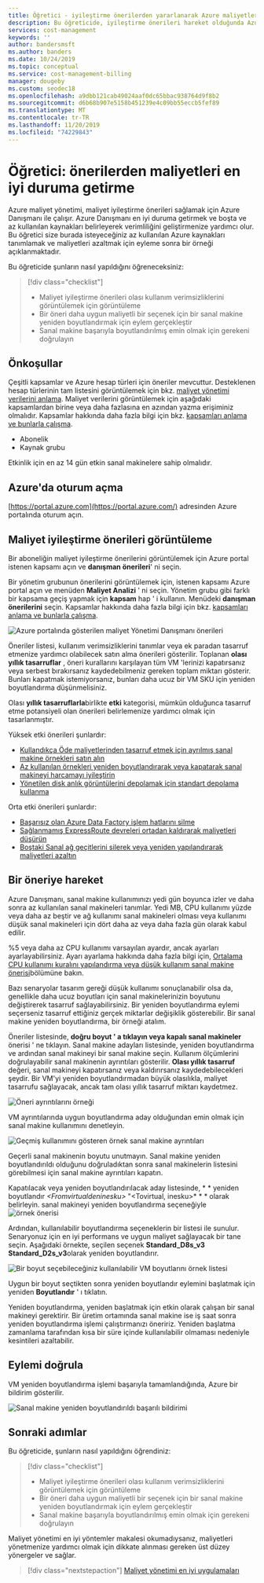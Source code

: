 ```yaml
---
title: Öğretici - iyileştirme önerilerden yararlanarak Azure maliyetlerini azaltma | Microsoft Docs
description: Bu öğreticide, iyileştirme önerileri hareket olduğunda Azure maliyetleri azaltmanıza yardımcı olur.
services: cost-management
keywords: ''
author: bandersmsft
ms.author: banders
ms.date: 10/24/2019
ms.topic: conceptual
ms.service: cost-management-billing
manager: dougeby
ms.custom: seodec18
ms.openlocfilehash: a9dbb121cab49024aaf0dc65bbac938764d9f8b2
ms.sourcegitcommit: d6b68b907e5158b451239e4c09bb55eccb5fef89
ms.translationtype: MT
ms.contentlocale: tr-TR
ms.lasthandoff: 11/20/2019
ms.locfileid: "74229843"
---
```

# <a name="tutorial-optimize-costs-from-recommendations"></a>Öğretici: önerilerden maliyetleri en iyi duruma getirme

Azure maliyet yönetimi, maliyet iyileştirme önerileri sağlamak için Azure Danışmanı ile çalışır. Azure Danışmanı en iyi duruma getirmek ve boşta ve az kullanılan kaynakları belirleyerek verimliliğini geliştirmenize yardımcı olur. Bu öğretici size burada isteyeceğiniz az kullanılan Azure kaynakları tanımlamak ve maliyetleri azaltmak için eyleme sonra bir örneği açıklanmaktadır.

Bu öğreticide şunların nasıl yapıldığını öğreneceksiniz:

> [!div class="checklist"]
> * Maliyet iyileştirme önerileri olası kullanım verimsizliklerini görüntülemek için görüntüleme
> * Bir öneri daha uygun maliyetli bir seçenek için bir sanal makine yeniden boyutlandırmak için eylem gerçekleştir
> * Sanal makine başarıyla boyutlandırılmış emin olmak için gerekeni doğrulayın

## <a name="prerequisites"></a>Önkoşullar
Çeşitli kapsamlar ve Azure hesap türleri için öneriler mevcuttur. Desteklenen hesap türlerinin tam listesini görüntülemek için bkz. [maliyet yönetimi verilerini anlama](understand-cost-mgt-data.md). Maliyet verilerini görüntülemek için aşağıdaki kapsamlardan birine veya daha fazlasına en azından yazma erişiminiz olmalıdır. Kapsamlar hakkında daha fazla bilgi için bkz. [kapsamları anlama ve bunlarla çalışma](understand-work-scopes.md).

- Abonelik
- Kaynak grubu

Etkinlik için en az 14 gün etkin sanal makinelere sahip olmalıdır.

## <a name="sign-in-to-azure"></a>Azure'da oturum açma
[https://portal.azure.com](https://portal.azure.com/) adresinden Azure portalında oturum açın.

## <a name="view-cost-optimization-recommendations"></a>Maliyet iyileştirme önerileri görüntüleme

Bir aboneliğin maliyet iyileştirme önerilerini görüntülemek için Azure portal istenen kapsamı açın ve **danışman önerileri**' ni seçin.

Bir yönetim grubunun önerilerini görüntülemek için, istenen kapsamı Azure portal açın ve menüden **Maliyet Analizi** ' ni seçin. Yönetim grubu gibi farklı bir kapsama geçiş yapmak için **kapsam** hap ' i kullanın. Menüdeki **danışman önerilerini** seçin. Kapsamlar hakkında daha fazla bilgi için bkz. [kapsamları anlama ve bunlarla çalışma](understand-work-scopes.md).

![Azure portalında gösterilen maliyet Yönetimi Danışmanı önerileri](./media/tutorial-acm-opt-recommendations/advisor-recommendations.png)

Öneriler listesi, kullanım verimsizliklerini tanımlar veya ek paradan tasarruf etmenize yardımcı olabilecek satın alma önerileri gösterilir. Toplanan **olası yıllık tasarruflar** , öneri kurallarını karşılayan tüm VM 'lerinizi kapatırsanız veya serbest bırakırsanız kaydedebilmeniz gereken toplam miktarı gösterir. Bunları kapatmak istemiyorsanız, bunları daha ucuz bir VM SKU için yeniden boyutlandırma düşünmelisiniz.

Olası **yıllık tasarruflarla**birlikte **etki** kategorisi, mümkün olduğunca tasarruf etme potansiyeli olan önerileri belirlemenize yardımcı olmak için tasarlanmıştır.

Yüksek etki önerileri şunlardır:
- [Kullandıkça Öde maliyetlerinden tasarruf etmek için ayrılmış sanal makine örnekleri satın alın](../advisor/advisor-cost-recommendations.md#buy-reserved-virtual-machine-instances-to-save-money-over-pay-as-you-go-costs)
- [Az kullanılan örnekleri yeniden boyutlandırarak veya kapatarak sanal makineyi harcamayı iyileştirin](../advisor/advisor-cost-recommendations.md#optimize-virtual-machine-spend-by-resizing-or-shutting-down-underutilized-instances)
- [Yönetilen disk anlık görüntülerini depolamak için standart depolama kullanma](../advisor/advisor-cost-recommendations.md#use-standard-snapshots-for-managed-disks)

Orta etki önerileri şunlardır:
- [Başarısız olan Azure Data Factory işlem hatlarını silme](../advisor/advisor-cost-recommendations.md#delete-azure-data-factory-pipelines-that-are-failing)
- [Sağlanmamış ExpressRoute devreleri ortadan kaldırarak maliyetleri düşürün](../advisor/advisor-cost-recommendations.md#reduce-costs-by-eliminating-unprovisioned-expressroute-circuits)
- [Boştaki Sanal ağ geçitlerini silerek veya yeniden yapılandırarak maliyetleri azaltın](../advisor/advisor-cost-recommendations.md#reduce-costs-by-deleting-or-reconfiguring-idle-virtual-network-gateways)

## <a name="act-on-a-recommendation"></a>Bir öneriye hareket

Azure Danışmanı, sanal makine kullanımınızı yedi gün boyunca izler ve daha sonra az kullanılan sanal makineleri tanımlar. Yedi MB, CPU kullanımı yüzde veya daha az beştir ve ağ kullanımı sanal makineleri olması veya kullanımı düşük sanal makineleri için dört daha az veya daha fazla gün olarak kabul edilir.

%5 veya daha az CPU kullanımı varsayılan ayardır, ancak ayarları ayarlayabilirsiniz. Ayarı ayarlama hakkında daha fazla bilgi için, [Ortalama CPU kullanımı kuralını yapılandırma veya düşük kullanım sanal makine önerisi](../advisor/advisor-get-started.md#configure-low-usage-vm-recommendation)bölümüne bakın.

Bazı senaryolar tasarım gereği düşük kullanımı sonuçlanabilir olsa da, genellikle daha ucuz boyutları için sanal makinelerinizin boyutunu değiştirerek tasarruf sağlayabilirsiniz. Bir yeniden boyutlandırma eylemi seçerseniz tasarruf ettiğiniz gerçek miktarlar değişiklik gösterebilir. Bir sanal makine yeniden boyutlandırma, bir örneği atalım.

Öneriler listesinde, **doğru boyut ' a tıklayın veya kapalı sanal makineler** önerisi ' ne tıklayın. Sanal makine adayları listesinde, yeniden boyutlandırma ve ardından sanal makineyi bir sanal makine seçin. Kullanım ölçümlerini doğrulayabilir sanal makinenin ayrıntıları gösterilir. **Olası yıllık tasarruf** değeri, sanal makineyi kapatırsanız veya kaldırırsanız kaydedebilecekleri şeydir. Bir VM'yi yeniden boyutlandırmadan büyük olasılıkla, maliyet tasarrufu sağlayacak, ancak tam olası yıllık tasarruf miktarı kaydetmez.

![Öneri ayrıntılarını örneği](./media/tutorial-acm-opt-recommendations/recommendation-details.png)

VM ayrıntılarında uygun boyutlandırma aday olduğundan emin olmak için sanal makine kullanımını denetleyin.

![Geçmiş kullanımını gösteren örnek sanal makine ayrıntıları](./media/tutorial-acm-opt-recommendations/vm-details.png)

Geçerli sanal makinenin boyutu unutmayın. Sanal makine yeniden boyutlandırıldı olduğunu doğruladıktan sonra sanal makinelerin listesini görebilmesi için sanal makine ayrıntıları kapatın.

Kapatılacak veya yeniden boyutlandırılacak aday listesinde, * * yeniden boyutlandır *&lt;Fromvirtualdeninesku&gt;* "&lt;Tovirtual, inesku&gt;* * * olarak belirleyin.
sanal makineyi yeniden boyutlandırma seçeneğiyle ![örnek önerisi](./media/tutorial-acm-opt-recommendations/resize-vm.png)

Ardından, kullanılabilir boyutlandırma seçeneklerin bir listesi ile sunulur. Senaryonuz için en iyi performans ve uygun maliyet sağlayacak bir tane seçin. Aşağıdaki örnekte, seçilen seçenek **Standard_D8s_v3** **Standard_D2s_v3**olarak yeniden boyutlandırır.

![Bir boyut seçebileceğiniz kullanılabilir VM boyutlarını örnek listesi](./media/tutorial-acm-opt-recommendations/choose-size.png)

Uygun bir boyut seçtikten sonra yeniden boyutlandır eylemini başlatmak için yeniden **Boyutlandır** ' ı tıklatın.

Yeniden boyutlandırma, yeniden başlatmak için etkin olarak çalışan bir sanal makineyi gerektirir. Bir üretim ortamında sanal makine ise iş saat sonra yeniden boyutlandırma işlemi çalıştırmanızı öneririz. Yeniden başlatma zamanlama tarafından kısa bir süre içinde kullanılabilir olmaması nedeniyle kesintileri azaltabilir.

## <a name="verify-the-action"></a>Eylemi doğrula

VM yeniden boyutlandırma işlemi başarıyla tamamlandığında, Azure bir bildirim gösterilir.

![Sanal makine yeniden boyutlandırıldı başarılı bildirimi](./media/tutorial-acm-opt-recommendations/resized-notification.png)

## <a name="next-steps"></a>Sonraki adımlar

Bu öğreticide, şunların nasıl yapıldığını öğrendiniz:

> [!div class="checklist"]
> * Maliyet iyileştirme önerileri olası kullanım verimsizliklerini görüntülemek için görüntüleme
> * Bir öneri daha uygun maliyetli bir seçenek için bir sanal makine yeniden boyutlandırmak için eylem gerçekleştir
> * Sanal makine başarıyla boyutlandırılmış emin olmak için gerekeni doğrulayın

Maliyet yönetimi en iyi yöntemler makalesi okumadıysanız, maliyetleri yönetmenize yardımcı olmak için dikkate alınması gereken üst düzey yönergeler ve sağlar.

> [!div class="nextstepaction"]
> [Maliyet yönetimi en iyi uygulamaları](cost-mgt-best-practices.md)

